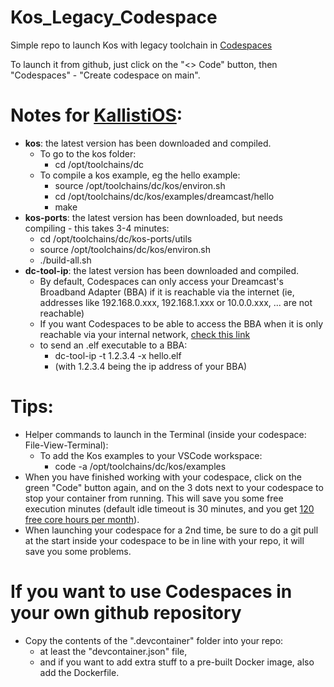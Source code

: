 # Kos_Legacy_Codespace
Simple repo to launch Kos with legacy toolchain in [Codespaces](https://www.youtube.com/watch?v=sYJ3CHtT6WM)

To launch it from github, just click on the "<> Code" button, then "Codespaces" - "Create codespace on main".

# Notes for [KallistiOS](https://github.com/KallistiOS/KallistiOS):
  * __kos__: the latest version has been downloaded and compiled.
    * To go to the kos folder:
      * cd /opt/toolchains/dc
    * To compile a kos example, eg the hello example:
      * source /opt/toolchains/dc/kos/environ.sh
      * cd /opt/toolchains/dc/kos/examples/dreamcast/hello
      * make
  * __kos-ports__: the latest version has been downloaded, but needs compiling - this takes 3-4 minutes:
    * cd /opt/toolchains/dc/kos-ports/utils
    * source /opt/toolchains/dc/kos/environ.sh
    * ./build-all.sh
  * __dc-tool-ip__: the latest version has been downloaded and compiled.
    * By default, Codespaces can only access your Dreamcast's Broadband Adapter (BBA) if it is reachable via the internet (ie, addresses like 192.168.0.xxx, 192.168.1.xxx or 10.0.0.xxx, ... are not reachable)
    * If you want Codespaces to be able to access the BBA when it is only reachable via your internal network, [check this link](https://docs.github.com/en/codespaces/developing-in-codespaces/connecting-to-a-private-network)
    * to send an .elf executable to a BBA:
      * dc-tool-ip -t 1.2.3.4 -x hello.elf
      * (with 1.2.3.4 being the ip address of your BBA)

# Tips:
  * Helper commands to launch in the Terminal (inside your codespace: File-View-Terminal):
    * To add the Kos examples to your VSCode workspace:
      * code -a /opt/toolchains/dc/kos/examples
  * When you have finished working with your codespace, click on the green "Code" button again, and on the 3 dots next to your codespace to stop your container from running. This will save you some free execution minutes (default idle timeout is 30 minutes, and you get [120 free core hours per month](https://docs.github.com/en/billing/managing-billing-for-github-codespaces/about-billing-for-github-codespaces#monthly-included-storage-and-core-hours-for-personal-accounts)).
  * When launching your codespace for a 2nd time, be sure to do a git pull at the start inside your codespace to be in line with your repo, it will save you some problems.
  
# If you want to use Codespaces in your own github repository
* Copy the contents of the ".devcontainer" folder into your repo:
  * at least the "devcontainer.json" file,
  * and if you want to add extra stuff to a pre-built Docker image, also add the Dockerfile.
